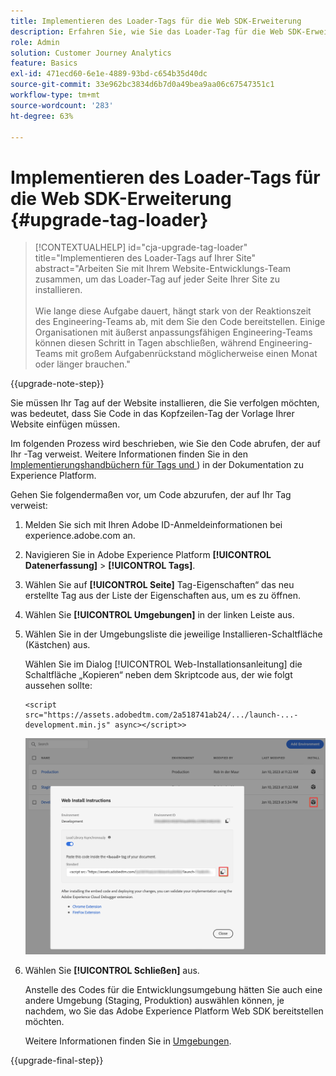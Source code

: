 ```yaml
---
title: Implementieren des Loader-Tags für die Web SDK-Erweiterung
description: Erfahren Sie, wie Sie das Loader-Tag für die Web SDK-Erweiterung implementieren
role: Admin
solution: Customer Journey Analytics
feature: Basics
exl-id: 471ecd60-6e1e-4889-93bd-c654b35d40dc
source-git-commit: 33e962bc3834d6b7d0a49bea9aa06c67547351c1
workflow-type: tm+mt
source-wordcount: '283'
ht-degree: 63%

---
```


# Implementieren des Loader-Tags für die Web SDK-Erweiterung {#upgrade-tag-loader}

<!-- markdownlint-disable MD034 -->

>[!CONTEXTUALHELP]
>id="cja-upgrade-tag-loader"
>title="Implementieren des Loader-Tags auf Ihrer Site"
>abstract="Arbeiten Sie mit Ihrem Website-Entwicklungs-Team zusammen, um das Loader-Tag auf jeder Seite Ihrer Site zu installieren.<br><br>Wie lange diese Aufgabe dauert, hängt stark von der Reaktionszeit des Engineering-Teams ab, mit dem Sie den Code bereitstellen. Einige Organisationen mit äußerst anpassungsfähigen Engineering-Teams können diesen Schritt in Tagen abschließen, während Engineering-Teams mit großem Aufgabenrückstand möglicherweise einen Monat oder länger brauchen."

<!-- markdownlint-enable MD034 -->

{{upgrade-note-step}}

Sie müssen Ihr Tag auf der Website installieren, die Sie verfolgen möchten, was bedeutet, dass Sie Code in das Kopfzeilen-Tag der Vorlage Ihrer Website einfügen müssen.

Im folgenden Prozess wird beschrieben, wie Sie den Code abrufen, der auf Ihr -Tag verweist. Weitere Informationen finden Sie in den [Implementierungshandbüchern für Tags und ](https://experienceleague.adobe.com/en/docs/experience-platform/tags/get-started/implementation-guides)) in der Dokumentation zu Experience Platform.

Gehen Sie folgendermaßen vor, um Code abzurufen, der auf Ihr Tag verweist:

1. Melden Sie sich mit Ihren Adobe ID-Anmeldeinformationen bei experience.adobe.com an.

1. Navigieren Sie in Adobe Experience Platform **[!UICONTROL Datenerfassung]** > **[!UICONTROL Tags]**.

1. Wählen Sie auf **[!UICONTROL Seite]** Tag-Eigenschaften“ das neu erstellte Tag aus der Liste der Eigenschaften aus, um es zu öffnen.

1. Wählen Sie **[!UICONTROL Umgebungen]** in der linken Leiste aus.

1. Wählen Sie in der Umgebungsliste die jeweilige Installieren-Schaltfläche (Kästchen) aus.

   Wählen Sie im Dialog [!UICONTROL Web-Installationsanleitung] die Schaltfläche „Kopieren“ neben dem Skriptcode aus, der wie folgt aussehen sollte:

   ```
   <script src="https://assets.adobedtm.com/2a518741ab24/.../launch-...-development.min.js" async></script>>
   ```

   ![Umgebung](assets/environment.png)

1. Wählen Sie **[!UICONTROL Schließen]** aus.

   Anstelle des Codes für die Entwicklungsumgebung hätten Sie auch eine andere Umgebung (Staging, Produktion) auswählen können, je nachdem, wo Sie das Adobe Experience Platform Web SDK bereitstellen möchten.

   Weitere Informationen finden Sie in [Umgebungen](https://experienceleague.adobe.com/docs/experience-platform/tags/publish/environments/environments.html?lang=de?).

{{upgrade-final-step}}
